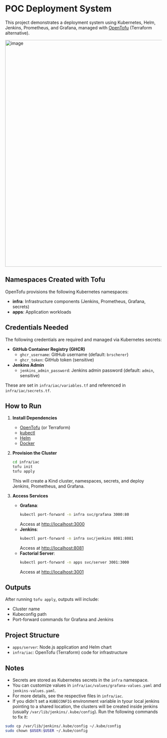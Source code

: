 # POC Deployment System

This project demonstrates a deployment system using Kubernetes, Helm, Jenkins, Prometheus, and Grafana, managed with [OpenTofu](https://opentofu.org/) (Terraform alternative).

<img width="863" height="730" alt="image" src="https://github.com/user-attachments/assets/89f3809a-76d7-43d0-9973-23d60e3318e8" />


## Namespaces Created with Tofu

OpenTofu provisions the following Kubernetes namespaces:

- **infra**: Infrastructure components (Jenkins, Prometheus, Grafana, secrets)
- **apps**: Application workloads

## Credentials Needed

The following credentials are required and managed via Kubernetes secrets:

- **GitHub Container Registry (GHCR)**
  - `ghcr_username`: GitHub username (default: `brscherer`)
  - `ghcr_token`: GitHub token (sensitive)
- **Jenkins Admin**
  - `jenkins_admin_password`: Jenkins admin password (default: `admin`, sensitive)

These are set in `infra/iac/variables.tf` and referenced in `infra/iac/secrets.tf`.

## How to Run

1. **Install Dependencies**
   - [OpenTofu](https://opentofu.org/) (or Terraform)
   - [kubectl](https://kubernetes.io/docs/tasks/tools/)
   - [Helm](https://helm.sh/)
   - [Docker](https://docs.docker.com/get-docker/)

2. **Provision the Cluster**
   ```bash
   cd infra/iac
   tofu init
   tofu apply
   ```
   This will create a Kind cluster, namespaces, secrets, and deploy Jenkins, Prometheus, and Grafana.

3. **Access Services**
   - **Grafana**:
     ```bash
     kubectl port-forward -n infra svc/grafana 3000:80
     ```
     Access at [http://localhost:3000](http://localhost:3000)
   - **Jenkins**:
     ```bash
     kubectl port-forward -n infra svc/jenkins 8081:8081
     ```
     Access at [http://localhost:8081](http://localhost:8081)
   - **Factorial Server**:
     ```bash
     kubectl port-forward -n apps svc/server 3001:3000
     ```
     Access at [http://localhost:3001](http://localhost:3001)



## Outputs

After running `tofu apply`, outputs will include:
- Cluster name
- Kubeconfig path
- Port-forward commands for Grafana and Jenkins

## Project Structure

- `apps/server`: Node.js application and Helm chart
- `infra/iac`: OpenTofu (Terraform) code for infrastructure

## Notes
- Secrets are stored as Kubernetes secrets in the `infra` namespace.
- You can customize values in `infra/iac/values/grafana-values.yaml` and `jenkins-values.yaml`.
- For more details, see the respective files in `infra/iac`.
- If you didn't set a `KUBECONFIG` environment variable in tyour local jenkins pointing to a shared location, the clusters will be created inside jenkins (usually `/var/lib/jenkins/.kube/config`). Run the following commands to fix it:
```bash
sudo cp /var/lib/jenkins/.kube/config ~/.kube/config
sudo chown $USER:$USER ~/.kube/config
``` 
